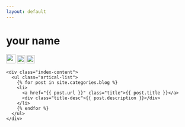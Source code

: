 ```yaml
---
layout: default
---
```


<body>
  <div class="index-wrapper">
    <div class="aside">
      <div class="info-card">
        <h1>your name</h1>
        <a href="#" target="_blank"><img src="http://www.weibo.com/favicon.ico" alt="" width="25"/></a>
        <a href="#" target="_blank"><img src="http://www.douban.com/favicon.ico" alt="" width="22"/></a>
        <a href="#" target="_blank"><img src="http://d36xtkk24g8jdx.cloudfront.net/bluebar/00c6602/images/ico/favicon.ico" alt="" width="22"/></a>
      </div>
      <div id="particles-js"></div>
    </div>

    <div class="index-content">
      <ul class="artical-list">
        {% for post in site.categories.blog %}
        <li>
          <a href="{{ post.url }}" class="title">{{ post.title }}</a>
          <div class="title-desc">{{ post.description }}</div>
        </li>
        {% endfor %}
      </ul>
    </div>
  </div>

  
</body>
